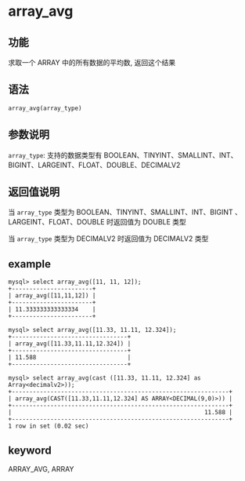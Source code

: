 # array_avg

## 功能

求取一个 ARRAY 中的所有数据的平均数, 返回这个结果

## 语法

```Haskell
array_avg(array_type)
```

## 参数说明

`array_type`: 支持的数据类型有 BOOLEAN、TINYINT、SMALLINT、INT、BIGINT、LARGEINT、FLOAT、DOUBLE、DECIMALV2

## 返回值说明

当 `array_type` 类型为 BOOLEAN、TINYINT、SMALLINT、INT、BIGINT 、LARGEINT、FLOAT、DOUBLE 时返回值为 DOUBLE 类型

当 `array_type` 类型为 DECIMALV2 时返回值为 DECIMALV2 类型

## example

```plain text
mysql> select array_avg([11, 11, 12]);
+-----------------------+
| array_avg([11,11,12]) |
+-----------------------+
| 11.333333333333334    |
+-----------------------+

mysql> select array_avg([11.33, 11.11, 12.324]);
+---------------------------------+
| array_avg([11.33,11.11,12.324]) |
+---------------------------------+
| 11.588                          |
+---------------------------------+

mysql> select array_avg(cast ([11.33, 11.11, 12.324] as Array<decimalv2>));
+--------------------------------------------------------------+
| array_avg(CAST([11.33,11.11,12.324] AS ARRAY<DECIMAL(9,0)>)) |
+--------------------------------------------------------------+
|                                                       11.588 |
+--------------------------------------------------------------+
1 row in set (0.02 sec)
```

## keyword

ARRAY_AVG, ARRAY
